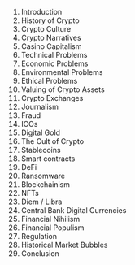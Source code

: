 1. Introduction
2. History of Crypto
3. Crypto Culture
4. Crypto Narratives
5. Casino Capitalism
6. Technical Problems
7. Economic Problems
8. Environmental Problems
9. Ethical Problems
10. Valuing of Crypto Assets
11. Crypto Exchanges
12. Journalism
13. Fraud
14. ICOs
15. Digital Gold         
16. The Cult of Crypto
17. Stablecoins
18. Smart contracts
19. DeFi
20. Ransomware 
21. Blockchainism
22. NFTs
23. Diem / Libra
24. Central Bank Digital Currencies
25. Financial Nihilism
26. Financial Populism
27. Regulation
28. Historical Market Bubbles
29. Conclusion
